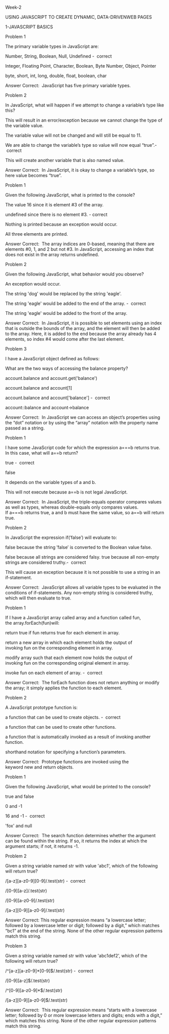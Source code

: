 
Week-2 



USING JAVASCRIPT TO CREATE  DYNAMIC, DATA-DRIVENWEB PAGES 
 
 
 
1-JAVASCRIPT BASICS



Problem 1

The primary variable types in JavaScript are:

Number, String, Boolean, Null, Undefined -  correct


Integer, Floating Point, Character, Boolean, Byte
Number, Object, Pointer


byte, short, int, long, double, float, boolean, char


Answer
Correct: 
JavaScript has five primary variable types.



Problem 2

In JavaScript, what will happen if we attempt to change a variable’s type like this? 


This will result in an error/exception because we cannot change the type of the variable value.

The variable value will not be changed and will still be equal to 11.

We are able to change the variable’s type so value will now equal “true”.-  correct

This will create another variable that is also named value.

Answer
Correct: 
In JavaScript, it is okay to change a variable’s type, so here value becomes “true”.



Problem 1

Given the following JavaScript, what is printed to the console?

The value 16 since it is element #3 of the array.

undefined since there is no element #3. - correct

Nothing is printed because an exception would occur.

All three elements are printed.

Answer
Correct: 
The array indices are 0-based, meaning that there are elements #0, 1, and 2 but not #3. In JavaScript, accessing an index that does not exist in the array returns undefined.



Problem 2

Given the following JavaScript, what behavior would you observe? 

An exception would occur.

The string 'dog' would be replaced by the string 'eagle'.

The string 'eagle' would be added to the end of the array. -  correct

The string 'eagle' would be added to the front of the array.


Answer
Correct: 
In JavaScript, it is possible to set elements using an index that is outside the bounds of the array, and the element will then be added to the array. Here, it is added to the end because the array already has 4 elements, so index #4 would come after the last element.



Problem 3

I have a JavaScript object defined as follows: 

What are the two ways of accessing the balance 
property?

account.balance and account.get('balance')

account.balance and account[1]

account.balance and account['balance'] -  correct

account::balance and account->balance

Answer
Correct: 
In JavaScript we can access an object’s properties using the “dot” notation or by using the “array” notation with the property name passed as a string.



Problem 1

I have some JavaScript code for which the expression a===b returns true. In this case, what will a==b return?

true -  correct

false

It depends on the variable types of a and b.

This will not execute because a==b is not legal JavaScript.


Answer
Correct: 
In JavaScript, the triple-equals operator compares values as well as types, whereas double-equals only compares values. If a===b returns true, a and b must have the same value, so a==b will return true.




Problem 2

In JavaScript the expression if(′false′) will evaluate to:

false because the string ′false′ is converted to the Boolean value false.

false because all strings are considered falsy.
true because all non-empty strings are considered truthy.-  correct

This will cause an exception because it is not possible to use a string in an if-statement.

Answer
Correct: 
JavaScript allows all variable types to be evaluated in the conditions of if-statements. Any non-empty string is considered truthy, which will then evaluate to true.




Problem 1 

If I have a JavaScript array called array and a function called fun, the array.forEach(fun)will:


return true if fun returns true for each element in array.

return a new array in which each element holds the output of invoking fun on the corresponding element in array.

modify array such that each element now holds the output of invoking fun on the corresponding original element in array.

invoke fun on each element of array. -  correct

Answer
Correct: 
The forEach function does not return anything or modify the array; it simply applies the function to each element.



Problem 2

A JavaScript prototype function is:

a function that can be used to create objects. -  correct

a function that can be used to create other functions.

a function that is automatically invoked as a result of invoking another function.

shorthand notation for specifying a function’s parameters.

Answer
Correct: 
Prototype functions are invoked using the keyword new and return objects.



Problem 1

Given the following JavaScript, what would be printed to the console?

true and false

0 and -1

16 and -1 -  correct

'fox' and null

Answer
Correct: 
The search function determines whether the argument can be found within the string. If so, it returns the index at which the argument starts; if not, it returns -1.




Problem 2 

Given a string variable named str with value 'abc1', which of the following will return true?

/[a-z][a-z0-9][0-9]/.test(str) -  correct

/[0-9][a-z]/.test(str)

/[0-9][a-z0-9]/.test(str)

/[a-z][0-9][a-z0-9]/.test(str)

Answer
Correct:
This regular expression means “a lowercase letter; followed by a lowercase letter or digit; followed by a digit,” which matches “bc1” at the end of the string. None of the other regular expression patterns match this string.




Problem 3

Given a string variable named str with value 'abc1def2', which of the following will return true?

/^[a-z][a-z0-9]*[0-9]$/.test(str) -  correct

/[0-9][a-z]$/.test(str)

/^[0-9][a-z0-9]*$/.test(str)

/[a-z][0-9][a-z0-9]$/.test(str)

Answer
Correct: 
This regular expression means “starts with a lowercase letter; followed by 0 or more lowercase letters and digits; ends with a digit,” which matches this string. None of the other regular expression patterns match this string.
